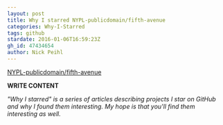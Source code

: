 ```yaml
---
layout: post
title: Why I starred NYPL-publicdomain/fifth-avenue
categories: Why-I-Starred
tags: github
stardate: 2016-01-06T16:59:23Z
gh_id: 47434654
author: Nick Peihl
---
```


[NYPL-publicdomain/fifth-avenue](star.repo.html_url)

**WRITE CONTENT**

*"Why I starred" is a series of articles describing projects I star on GitHub and why I found them interesting. My hope is that you'll find them interesting as well.*

